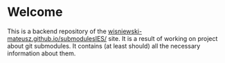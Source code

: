 # Welcome

This is a backend repository of the [wisniewski-mateusz.github.io/submodulesIES/](https://wisniewski-mateusz.github.io/submodulesIES/) site. It is a result of working on project about git submodules. It contains (at least should) all the necessary information about them.
